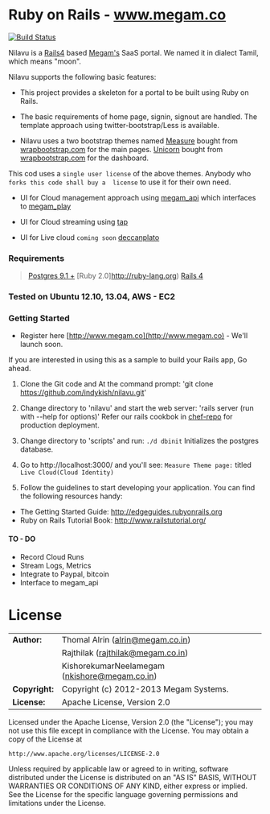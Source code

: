 # Ruby on Rails - www.megam.co

[![Build Status](https://travis-ci.org/indykish/nilavu.png?branch=master)](https://travis-ci.org/indykish/nilavu)

Nilavu is a [Rails4](http://edgeguides.rubyonrails.org/) based [Megam's](http://www.megam.co) SaaS portal. We named it in dialect Tamil, which means "moon".

Nilavu supports the following basic features:

* This project provides a skeleton for a portal to be built using Ruby on Rails. 
 
* The basic requirements of home page, signin, signout are handled. The template approach using twitter-bootstrap/Less is available.

* Nilavu uses a two bootstrap themes named 
  [Measure](http://bit.ly/UDywP8) bought from [wrapbootstrap.com](http://wrapbootstrap.com) for the main pages. 
  [Unicorn](http://bit.ly/RpG9bh) bought from [wrapbootstrap.com](http://wrapbootstrap.com) for the dashboard.

This cod uses a `single user license` of the above themes. Anybody who `forks this code shall buy a 
license` to use it for their own need.

* UI for Cloud management approach using [megam_api](https://github.com/indykish/megam_api.git) which interfaces to 
  [megam_play](https://github.com/indykish/megam_play.git)
  
* UI for Cloud streaming using [tap](https://github.com/indykish/tap.git)

* UI for Live cloud `coming soon` [deccanplato](https://github.com/indykish/deccanplato.git)  

### Requirements

> [Postgres 9.1 +](http://postgresql.org)
> [Ruby 2.0]http://ruby-lang.org)
> [Rails 4](http://edgeguides.rubyonrails.org/4_0_release_notes.html)


### Tested on Ubuntu 12.10, 13.04, AWS - EC2

### Getting Started

* Register here [http://www.megam.co](http://www.megam.co) - We'll launch soon.

If you are interested in using this as a sample to build your Rails app, Go ahead.

1. Clone the Git code and At the command prompt:
       'git clone https://github.com/indykish/nilavu.git'

2. Change directory to 'nilavu' and start the web server:
       'rails server (run with --help for options)'
   Refer our rails cookbok in [chef-repo](https://github.com/indykish/chef-repo.git) for production deployment.

3. Change directory to 'scripts' and run:
       `./d dbinit` Initializes the postgres database.
              
4. Go to http://localhost:3000/ and you'll see:
       `Measure Theme page:` titled `Live Cloud(Cloud Identity)`

5. Follow the guidelines to start developing your application. You can find
the following resources handy:

* The Getting Started Guide: http://edgeguides.rubyonrails.org
* Ruby on Rails Tutorial Book: http://www.railstutorial.org/


#### TO - DO

* Record Cloud Runs
* Stream Logs, Metrics
* Integrate to Paypal, bitcoin
* Interface to megam_api
	
# License


|                      |                                          |
|:---------------------|:-----------------------------------------|
| **Author:**          | Thomal Alrin (<alrin@megam.co.in>)
|                      | Rajthilak (<rajthilak@megam.co.in>)
|		               | KishorekumarNeelamegam (<nkishore@megam.co.in>)
| **Copyright:**       | Copyright (c) 2012-2013 Megam Systems.
| **License:**         | Apache License, Version 2.0

Licensed under the Apache License, Version 2.0 (the "License");
you may not use this file except in compliance with the License.
You may obtain a copy of the License at

    http://www.apache.org/licenses/LICENSE-2.0

Unless required by applicable law or agreed to in writing, software
distributed under the License is distributed on an "AS IS" BASIS,
WITHOUT WARRANTIES OR CONDITIONS OF ANY KIND, either express or implied.
See the License for the specific language governing permissions and
limitations under the License.


